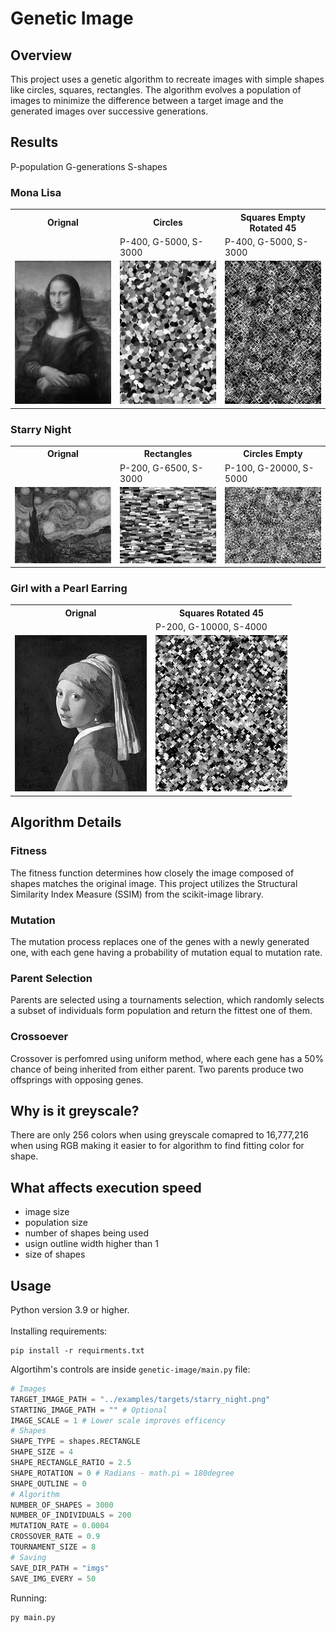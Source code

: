 # Genetic Image
## Overview
This project uses a genetic algorithm to recreate images with simple shapes like circles, squares, rectangles. The algorithm evolves a population of images to minimize the difference between a target image and the generated images over successive generations.
## Results
P-population G-generations S-shapes
### Mona Lisa

<table width="75%">
  <tr>
    <th width="33.3%">Orignal</th>
    <th width="33.3%">Circles</th>
    <th width="33.3%">Squares Empty Rotated 45</th>
  </tr>
  <tr>
    <td></td>
    <td>P-400, G-5000, S-3000</td>
    <td>P-400, G-5000, S-3000</td>
  </tr>
  <tr>
    <td><img style="width: 100%;" src="examples/targets/mona.png"/></td>
    <td><img style="width: 100%;" src="examples/results/mona_circles.gif"/></td>
    <td><img style="width: 100%;" src="examples/results/mona_squares.gif"/></td>
  </tr>
</table>

### Starry Night

<table width="75%">
  <tr>
    <th width="33.3%">Orignal</th>
    <th width="33.3%">Rectangles</th>
    <th width="33.3%">Circles Empty</th>
  </tr>
    <tr>
    <td></td>
    <td>P-200, G-6500, S-3000</td>
    <td>P-100, G-20000, S-5000</td>
  </tr>
  <tr>
    <td><img style="width: 100%;" src="examples/targets/starry_night.png"/></td>
    <td><img style="width: 100%;" src="examples/results/starry_rectangles.gif"/></td>
    <td><img style="width: 100%;" src="examples/results/starry_circles.gif"/></td>
  </tr>
</table>

### Girl with a Pearl Earring

<table width="50%">
  <tr>
    <th width="50%">Orignal</th>
    <th width="50%">Squares Rotated 45</th>
  </tr>
    <tr>
    <td></td>
    <td>P-200, G-10000, S-4000</td>
  </tr>
  <tr>
    <td><img style="width: 100%;" src="examples/targets/girl_pearl.png"/></td>
    <td><img style="width: 100%;" src="examples/results/girl_squares.gif"/></td>
  </tr>
</table>

## Algorithm Details
### Fitness
The fitness function determines how closely the image composed of shapes matches the original image. This project utilizes the Structural Similarity Index Measure (SSIM) from the scikit-image library.
### Mutation
The mutation process replaces one of the genes with a newly generated one, with each gene having a probability of mutation equal to mutation rate.
### Parent Selection
Parents are selected using a tournaments selection, which randomly selects a subset of individuals form population and return the fittest one of them.
### Crossoever
Crossover is perfomred using uniform method, where each gene has a 50% chance of being inherited from either parent. Two parents produce two offsprings with opposing genes.
## Why is it greyscale?
There are only 256 colors when using greyscale comapred to 16,777,216 when using RGB making it easier to for algorithm to find fitting color for shape.
## What affects execution speed
- image size
- population size
- number of shapes being used
- usign outline width higher than 1
- size of shapes
## Usage
Python version 3.9 or higher.\
\
Installing requirements:
```
pip install -r requirments.txt
```
Algortihm's controls are inside ```genetic-image/main.py``` file:
```python
# Images
TARGET_IMAGE_PATH = "../examples/targets/starry_night.png"
STARTING_IMAGE_PATH = "" # Optional
IMAGE_SCALE = 1 # Lower scale improves efficency
# Shapes
SHAPE_TYPE = shapes.RECTANGLE
SHAPE_SIZE = 4
SHAPE_RECTANGLE_RATIO = 2.5
SHAPE_ROTATION = 0 # Radians - math.pi = 180degree
SHAPE_OUTLINE = 0
# Algorithm
NUMBER_OF_SHAPES = 3000
NUMBER_OF_INDIVIDUALS = 200
MUTATION_RATE = 0.0004
CROSSOVER_RATE = 0.9
TOURNAMENT_SIZE = 8
# Saving
SAVE_DIR_PATH = "imgs"
SAVE_IMG_EVERY = 50
```
Running:
```
py main.py
```
